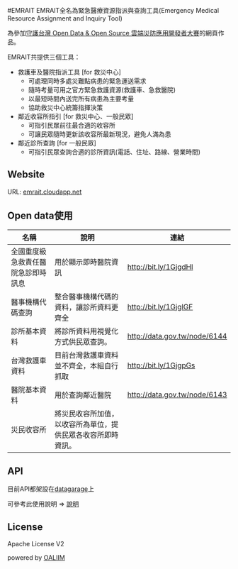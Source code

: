 #EMRAIT
EMRAIT全名為緊急醫療資源指派與查詢工具(Emergency Medical Resource Assignment and Inquiry Tool)

為參加[守護台灣 Open Data & Open Source 雲端災防應用開發者大賽](https://ossonazure.bhuntr.com/)的網頁作品。

EMRAIT共提供三個工具：

* 救護車及醫院指派工具 [for 救災中心]
    * 可處理同時多處災難點病患的緊急運送需求
    * 隨時考量可用之官方緊急救護資源(救護車、急救醫院)
    * 以最短時間內送完所有病患為主要考量
    * 協助救災中心統籌指揮決策
* 鄰近收容所指引 [for 救災中心、一般民眾]
    * 可指引民眾前往最合適的收容所
    * 可讓民眾隨時更新該收容所最新現況，避免人滿為患
* 鄰近診所查詢 [for 一般民眾]
    * 可指引民眾查詢合適的診所資訊(電話、住址、路線、營業時間)
    
## Website
URL: [emrait.cloudapp.net](http://emrait.cloudapp.net/)

## Open data使用

| 名稱                               | 說明                                                         | 連結                         |
|------------------------------------|--------------------------------------------------------------|------------------------------|
| 全國重度級急救責任醫院急診即時訊息 | 用於顯示即時醫院資訊                                         | http://bit.ly/1GjgdHl        |
| 醫事機構代碼查詢                   | 整合醫事機構代碼的資料，讓診所資料更齊全                     | http://bit.ly/1GjglGF        |
| 診所基本資料                       | 將診所資料用視覺化方式供民眾查詢。                           | http://data.gov.tw/node/6144 |
| 台灣救護車資料                     | 目前台灣救護車資料並不齊全，本組自行抓取                     | http://bit.ly/1GjgpGs        |
| 醫院基本資料                       | 用於查詢鄰近醫院                                             | http://data.gov.tw/node/6143 |
| 災民收容所                         | 將災民收容所加值，以收容所為單位，提供民眾各收容所即時資訊。 |                              |

## API

目前API都架設在[datagarage](datagarage.io)上

可參考此使用說明 => [說明](https://docs.google.com/file/d/0B2RxwrCtb4FHenpXdkJYT0pzb1U/view)


## License
Apache License V2

powered by [OALIIM](http://ilin.iim.ncku.edu.tw/)
